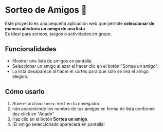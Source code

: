 # Sorteo de Amigos 🎉

Este proyecto es una pequeña aplicación web que permite **seleccionar de manera aleatoria un amigo de una lista**.  
Es ideal para sorteos, juegos o actividades en grupo.

## Funcionalidades

- Mostrar una lista de amigos en pantalla.
- Seleccionar un amigo al azar al hacer clic en el botón "Sortea un amigo".
- La lista desaparece al hacer el sorteo para que solo se vea el amigo elegido.

## Cómo usarlo

1. Abre el archivo `index.html` en tu navegador.
2. Irán apareciendo los nombre de tus amigos en forma de lista conforme des click en "Anadir"
3. Haz clic en el botón **Sortea un amigo**.
4. ¡El amigo seleccionado aparecerá en pantalla!




